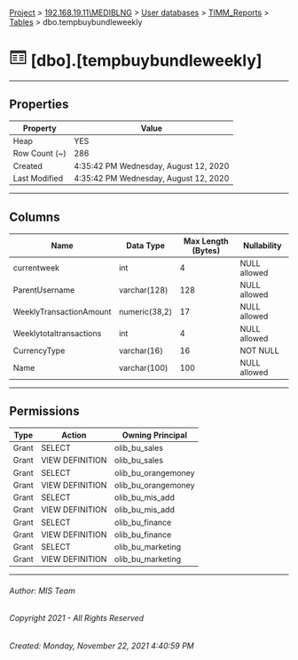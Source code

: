 #### 

[Project](../../../../index.md) > [192.168.19.11\\MEDIBLNG](../../../index.md) > [User databases](../../index.md) > [TIMM_Reports](../index.md) > [Tables](Tables.md) > dbo.tempbuybundleweekly

# ![Tables](../../../../Images/Table32.png) [dbo].[tempbuybundleweekly]

---

## <a name="#properties"></a>Properties

| Property | Value |
|---|---|
| Heap | YES |
| Row Count (~) | 286 |
| Created | 4:35:42 PM Wednesday, August 12, 2020 |
| Last Modified | 4:35:42 PM Wednesday, August 12, 2020 |


---

## <a name="#columns"></a>Columns

| Name | Data Type | Max Length (Bytes) | Nullability |
|---|---|---|---|
| currentweek | int | 4 | NULL allowed |
| ParentUsername | varchar(128) | 128 | NULL allowed |
| WeeklyTransactionAmount | numeric(38,2) | 17 | NULL allowed |
| Weeklytotaltransactions | int | 4 | NULL allowed |
| CurrencyType | varchar(16) | 16 | NOT NULL |
| Name | varchar(100) | 100 | NULL allowed |


---

## <a name="#permissions"></a>Permissions

| Type | Action | Owning Principal |
|---|---|---|
| Grant | SELECT | olib_bu_sales |
| Grant | VIEW DEFINITION | olib_bu_sales |
| Grant | SELECT | olib_bu_orangemoney |
| Grant | VIEW DEFINITION | olib_bu_orangemoney |
| Grant | SELECT | olib_bu_mis_add |
| Grant | VIEW DEFINITION | olib_bu_mis_add |
| Grant | SELECT | olib_bu_finance |
| Grant | VIEW DEFINITION | olib_bu_finance |
| Grant | SELECT | olib_bu_marketing |
| Grant | VIEW DEFINITION | olib_bu_marketing |


---

###### Author:  MIS Team

###### Copyright 2021 - All Rights Reserved

###### Created: Monday, November 22, 2021 4:40:59 PM

